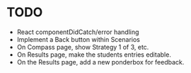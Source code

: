TODO
====================

* React componentDidCatch/error handling
* Implement a Back button within Scenarios
* On Compass page, show Strategy 1 of 3, etc.
* On Results page, make the students entries editable.
* On the Results page, add a new ponderbox for feedback.

